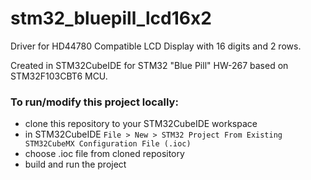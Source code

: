 # stm32_bluepill_lcd16x2

Driver for HD44780 Compatible LCD Display with 16 digits and 2 rows.

Created in STM32CubeIDE for STM32 "Blue Pill" HW-267 based on STM32F103CBT6 MCU. 

### To run/modify this project locally:

* clone this repository to your STM32CubeIDE workspace
* in STM32CubeIDE `File > New > STM32 Project From Existing STM32CubeMX Configuration File (.ioc)`
* choose .ioc file from cloned repository
* build and run the project
